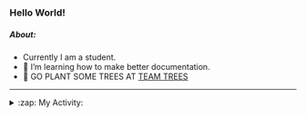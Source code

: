 ### Hello World!

##### About:
- Currently I am a student.
- 🌱 I’m learning how to make better documentation.
- 🌱 GO PLANT SOME TREES AT [TEAM TREES](https://teamtrees.org/)

---
<details>
  <summary>:zap: My Activity:</summary>
  
<!--START_SECTION:waka-->
![Code Time](http://img.shields.io/badge/Code%20Time-1%2C132%20hrs%204%20mins-blue)

**I'm a Night 🦉** 

```text
🌞 Morning                1149 commits        ██░░░░░░░░░░░░░░░░░░░░░░░   08.38 % 
🌆 Daytime                5094 commits        █████████░░░░░░░░░░░░░░░░   37.13 % 
🌃 Evening                3926 commits        ███████░░░░░░░░░░░░░░░░░░   28.62 % 
🌙 Night                  3549 commits        ██████░░░░░░░░░░░░░░░░░░░   25.87 % 
```
📅 **I'm Most Productive on Wednesday** 

```text
Monday                   2147 commits        ████░░░░░░░░░░░░░░░░░░░░░   15.65 % 
Tuesday                  1704 commits        ███░░░░░░░░░░░░░░░░░░░░░░   12.42 % 
Wednesday                3216 commits        ██████░░░░░░░░░░░░░░░░░░░   23.44 % 
Thursday                 1579 commits        ███░░░░░░░░░░░░░░░░░░░░░░   11.51 % 
Friday                   1320 commits        ██░░░░░░░░░░░░░░░░░░░░░░░   09.62 % 
Saturday                 1256 commits        ██░░░░░░░░░░░░░░░░░░░░░░░   09.16 % 
Sunday                   2496 commits        █████░░░░░░░░░░░░░░░░░░░░   18.20 % 
```


📊 **This Week I Spent My Time On** 

```text
🔥 Editors: 
VS Code                  2 hrs 16 mins       █████████████████████████   100.00 % 

🐱‍💻 Projects: 
discord-bot              1 hr 23 mins        ███████████████░░░░░░░░░░   61.45 % 
praise                   52 mins             ██████████░░░░░░░░░░░░░░░   38.55 % 
```


 Last Updated on 02/06/2023 09:08:32 UTC
<!--END_SECTION:waka-->
</details>
